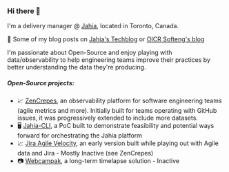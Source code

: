 ### Hi there 👋

I'm a delivery manager @ [Jahia](https://github.com/jahia/), located in Toronto, Canada.

📝 Some of my blog posts on [Jahia's Techblog](https://medium.com/@fgerthoffert) or [OICR Softeng's blog](https://softeng.oicr.on.ca/blog/category/francois_gerthoffert)

I'm passionate about Open-Source and enjoy playing with data/observability to help engineering teams improve their practices by better understanding the data they're producing.

##### Open-Source projects:

- 📈 [ZenCrepes](https://github.com/zencrepes), an observability platform for software engineering teams (agile metrics and more). Initially built for teams operating with GitHub issues, it was progressively extended to include more datasets.
- 🖥️ [Jahia-CLI](https://github.com/Fgerthoffert/jahia-cli), a PoC built to demonstrate feasibility and potential ways forward for orchestrating the Jahia platform
- 📈 [Jira Agile Velocity](https://github.com/Fgerthoffert/jira-agile-velocity), an early version built while playing out with Agile data and Jira - Mostly Inactive (see ZenCrepes)
- 📷 [Webcampak](https://github.com/webcampak), a long-term timelapse solution - Inactive


<!--
**Fgerthoffert/fgerthoffert** is a ✨ _special_ ✨ repository because its `README.md` (this file) appears on your GitHub profile.

Here are some ideas to get you started:

- 🔭 I’m currently working on ...
- 🌱 I’m currently learning ...
- 👯 I’m looking to collaborate on ...
- 🤔 I’m looking for help with ...
- 💬 Ask me about ...
- 📫 How to reach me: ...
- 😄 Pronouns: ...
- ⚡ Fun fact: ...
-->
